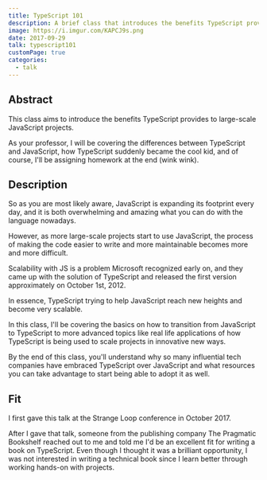 ```yaml
---
title: TypeScript 101
description: A brief class that introduces the benefits TypeScript provides to large scale projects.
image: https://i.imgur.com/KAPCJ9s.png
date: 2017-09-29
talk: typescript101
customPage: true
categories:
  - talk
---
```


## Abstract

This class aims to introduce the benefits TypeScript provides to large-scale JavaScript projects.

As your professor, I will be covering the differences between TypeScript and JavaScript, how TypeScript suddenly became the cool kid, and of course, I'll be assigning homework at the end (wink wink).

## Description

So as you are most likely aware, JavaScript is expanding its footprint every day, and it is both overwhelming and amazing what you can do with the language nowadays.

However, as more large-scale projects start to use JavaScript, the process of making the code easier to write and more maintainable becomes more and more difficult.

Scalability with JS is a problem Microsoft recognized early on, and they came up with the solution of TypeScript and released the first version approximately on October 1st, 2012.

In essence, TypeScript trying to help JavaScript reach new heights and become very scalable.

In this class, I'll be covering the basics on how to transition from JavaScript to TypeScript to more advanced topics like real life applications of how TypeScript is being used to scale projects in innovative new ways.

By the end of this class, you'll understand why so many influential tech companies have embraced TypeScript over JavaScript and what resources you can take advantage to start being able to adopt it as well.

## Fit

I first gave this talk at the Strange Loop conference in October 2017.

After I gave that talk, someone from the publishing company The Pragmatic Bookshelf reached out to me and told me I'd be an excellent fit for writing a book on TypeScript. Even though I thought it was a brilliant opportunity, I was not interested in writing a technical book since I learn better through working hands-on with projects.
